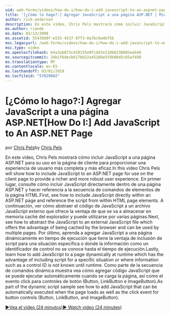 ```yaml
---
uid: web-forms/videos/how-do-i/how-do-i-add-javascript-to-an-aspnet-page
title: '[¿Cómo lo hago?:] Agregar JavaScript a una página ASP.NET | Microsoft Docs'
author: rick-anderson
description: En este vídeo, Chris Pels mostrará cómo incluir JavaScript a una página ASP.NET para su uso en la página de cliente para proporcionar una experiencia de usuario más completa y más sólido...
ms.author: riande
ms.date: 03/13/2008
ms.assetid: 55439d0f-e555-4537-97f3-0a7bc0a4bf5b
msc.legacyurl: /web-forms/videos/how-do-i/how-do-i-add-javascript-to-an-aspnet-page
msc.type: video
ms.openlocfilehash: b4a3ab073c410155e0fcdd7e118b6238895eeb48
ms.sourcegitcommit: 24b1f6decbb17bb22a45166e5fdb0845c65af498
ms.translationtype: MT
ms.contentlocale: es-ES
ms.lasthandoff: 03/01/2019
ms.locfileid: "57029602"
---
```

<a name="how-do-i-add-javascript-to-an-aspnet-page"></a><span data-ttu-id="164e3-103">[¿Cómo lo hago?:] Agregar JavaScript a una página ASP.NET</span><span class="sxs-lookup"><span data-stu-id="164e3-103">[How Do I:] Add JavaScript to An ASP.NET Page</span></span>
====================
<span data-ttu-id="164e3-104">por [Chris Pels](https://twitter.com/chrispels)</span><span class="sxs-lookup"><span data-stu-id="164e3-104">by [Chris Pels](https://twitter.com/chrispels)</span></span>

<span data-ttu-id="164e3-105">En este vídeo, Chris Pels mostrará cómo incluir JavaScript a una página ASP.NET para su uso en la página de cliente para proporcionar una experiencia de usuario más completa y más eficaz.</span><span class="sxs-lookup"><span data-stu-id="164e3-105">In this video Chris Pels will show how to include JavaScript to an ASP.NET page for use on the client page to provide a richer and more robust user experience.</span></span> <span data-ttu-id="164e3-106">En primer lugar, consulte cómo incluir JavaScript directamente dentro de una página ASP.NET y hacer referencia a la secuencia de comandos de elementos de la página HTML.</span><span class="sxs-lookup"><span data-stu-id="164e3-106">First, see how to include JavaScript directly within an ASP.NET page and reference the script from within HTML page elements.</span></span> <span data-ttu-id="164e3-107">A continuación, ver cómo abstraer el código de JavaScript a un archivo JavaScript externo que ofrece la ventaja de que se va a almacenar en memoria caché del explorador y puede utilizarse por varias páginas.</span><span class="sxs-lookup"><span data-stu-id="164e3-107">Next, see how to abstract the JavaScript to an external JavaScript file which offers the advantage of being cached by the browser and can be used by multiple pages.</span></span> <span data-ttu-id="164e3-108">Por último, aprenda a agregar JavaScript a una página dinámicamente en tiempo de ejecución que tiene la ventaja de inclusión de script para una situación específica o donde la información como un identificador de control no se conoce hasta el tiempo de ejecución.</span><span class="sxs-lookup"><span data-stu-id="164e3-108">Lastly, learn how to add JavaScript to a page dynamically at runtime which has the advantage of including script for a specific situation or where information such as a control ID is not known until runtime.</span></span> <span data-ttu-id="164e3-109">Como parte de la secuencia de comandos dinámica muestra vea cómo agregar código JavaScript que se puede ejecutar automáticamente cuando se carga la página, así como el evento click para controles de botón (Button, LinkButton e ImageButton).</span><span class="sxs-lookup"><span data-stu-id="164e3-109">As part of the dynamic script sample see how to add JavaScript that can be automatically executed when the page loads as well as the click event for button controls (Button, LinkButton, and ImageButton).</span></span>

[<span data-ttu-id="164e3-110">&#9654;Vea el vídeo (24 minutos)</span><span class="sxs-lookup"><span data-stu-id="164e3-110">&#9654; Watch video (24 minutes)</span></span>](https://channel9.msdn.com/Blogs/ASP-NET-Site-Videos/how-do-i-add-javascript-to-an-aspnet-page)
